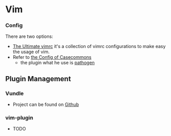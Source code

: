 # Vim

### Config
There are two options:
- [The Ultimate vimrc](https://github.com/amix/vimrc) it's a collection of vimrc configurations to make easy the usage of vim.
- Refer to [the Config of Casecommons](https://github.com/Casecommons/vim-config)
    - the plugin what he use is [pathogen](https://github.com/tpope/vim-pathogen)

## Plugin Management
### Vundle
- Project can be found on [Github](https://github.com/VundleVim/Vundle.vim)

### vim-plugin
- TODO
